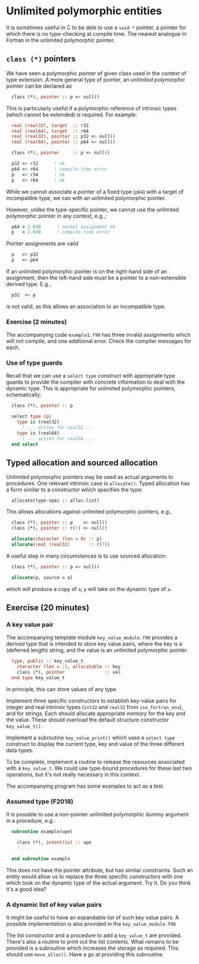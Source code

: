# Unlimited polymorphic entities

It is sometimes useful in C to be able to use a `void *` pointer,
a pointer for which there is no type-checking at compile time.
The nearest analogue in Fortran in the unlimited polymorphic
pointer.

## `class (*)` pointers

We have seen a polymorphic pointer of given class used in the context
of type extension. A more general type of pointer, an _unlimited
polymorphic_ pointer can be declared as
```fortran
  class (*), pointer :: p => null()
```
This is particularly useful if a polymorphic reference of intrinsic
types (which cannot be extended) is required. For example:
```fortran
  real (real32), target  :: r32
  real (real64), target  :: r64
  real (real32), pointer :: p32 => null()
  real (real64), pointer :: p64 => null()

  class (*), pointer     :: p => null()

  p32 => r32      ! ok
  p64 => r64      ! compile-time error
  p   => r34      ! ok
  p   => r64      ! ok
```
While we cannot associate a pointer of a fixed type (`p64`) with a
target of incompatible type, we can with an unlimited polymorphic
pointer.

However, unlike the type-specific pointer, we cannot use the unlimited
polymorphic pointer in any context, e.g.,:
```fortran
  p64 = 2.0d0      ! normal assignment ok
  p   = 2.0d0      ! compile-time error
```
Pointer assignments are valid
```fortran
  p   => p32
  p   => p64
```
If an unlimited polymorphic pointer is on the right-hand side of an assignment,
then the left-hand side must be a pointer to a non-extensible derived type.
E.g.,
```fortran
  p32  => p
```
is not valid, as this allows an association to an incompatible type.

### Exercise (2 minutes)

The accompanying code `example1.f90` has three invalid assignments
which will not compile, and one additional error. Check the compiler
messages for each.


### Use of type guards

Recall that we can use a `select type` construct with appropriate type
guards to provide the compiler with concrete information to deal with
the dynamic type. This is appropriate for unlimited polymorphic pointers,
schematically:
```fortran
  class (*), pointer :: p

  select type (p)
    type is (real32)
      ! ... action for real32 ...
    type is (real64)
      ! ... action for real64 ...
  end select
```

## Typed allocation and sourced allocation

Unlimited polymorphic pointers may be used as actual arguments to procedures.
One relevant intrinsic case is `allocate()`. Typed allocation has a form
similar to a constructor which specifies the type:
```
  allocate(type-spec :: alloc-list)
```
This allows allocations against unlimited polymorphic pointers, e.g.,
```fortran
  class (*), pointer :: p    => null()
  class (*), pointer :: r(:) => null()

  allocate(character (len = 9) :: p)
  allocate(real (real32)       :: r(7))
```

A useful step in many circumstances is to use sourced allocation:
```fortran
  class (*), pointer :: p => null()

  allocate(p, source = a)
```
which will produce a copy of `a`; `p` will take on the dynamic type of `a`.


## Exercise (20 minutes)

### A key value pair

The accompanying template module `key_value_module.f90` provides a
derived type that is intended to store key value pairs, where the
key is a (deferred length) string, and the value is an unlimited
polymorphic pointer.
```fortran
  type, public :: key_value_t
    character (len = :), allocatable :: key
    class (*), pointer               :: val
  end type key_value_t
```
In principle, this can store values of any type.

Implement three specific constructors to establish key-value pairs for
integer and real intrinsic types (`int32` and `real32` from `iso_fortran_env`),
and for strings. Each should allocate appropriate memory for the key and the
value. These should overload the default structure constructor `key_value_t()`.

Implement a subroutine `key_value_print()` which uses a `select type`
construct to display the current type, key and value of the three
different data types.

To be complete, implement a routine to release the resources associated
with a `key_value_t`. We could use type-bound procedures for these
last two operations, but it's not really necessary in this context.

The accompanying program has some examples to act as a test.


### Assumed type (F2018)

It is possible to use a non-pointer unlimited polymorphic dummy argument
in a procedure, e.g.:
```fortran
  subroutine example(upe)

    class (*), intent(in) :: upe
    ! ...

  end subroutine example
```
This does not have the pointer attribute, but has similar constraints.
Such an entity would allow us to replace the three specific constructors
with one which took on the dynamic type of the actual argument. Try it.
Do you think it's a good idea?

### A dynamic list of key value pairs

It might be useful to have an expandable list of such key value pairs.
A possible implementation is also provided in the `key_value_module.f90`

The list constructor and a procedure to add a `key_value_t` are provided.
There's also a routine to print out the list contents.
What remains to be provided is a subroutine which increases the storage as
required. This should use `move_alloc()`. Have a go at providing this
subroutine.
